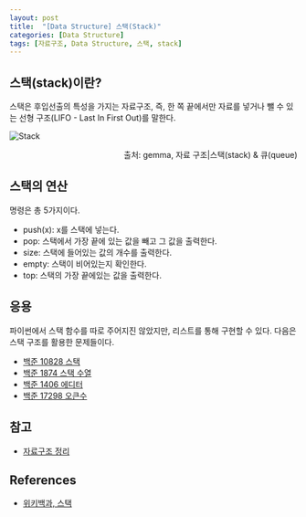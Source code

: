 ```yaml
--- 
layout: post
title:  "[Data Structure] 스택(Stack)"
categories: [Data Structure]
tags: [자료구조, Data Structure, 스택, stack]
---
```


## 스택(stack)이란?

스택은 후입선출의 특성을 가지는 자료구조, 즉, 한 쪽 끝에서만 자료를 넣거나 뺄 수 있는 선형 구조(LIFO - Last In First Out)를 말한다.

![Stack](https://media.vlpt.us/images/tiiranocode/post/0c3b8a68-f29c-4836-91ff-2f0ef25dc704/stack.png)

<div style="text-align: right">
출처: gemma, 자료 구조|스택(stack) & 큐(queue)
</div>

## 스택의 연산

명령은 총 5가지이다.

- push(x): x를 스택에 넣는다.
- pop: 스택에서 가장 끝에 있는 값을 빼고 그 값을 출력한다.
- size: 스택에 들어있는 값의 개수를 출력한다.
- empty: 스택이 비어있는지 확인한다.
- top: 스택의 가장 끝에있는 값을 출력한다.

## 응용

파이썬에서 스택 함수를 따로 주어지진 않았지만, 리스트를 통해 구현할 수 있다. 다음은 스택 구조를 활용한 문제들이다.

- [백준 10828 스택](https://www.acmicpc.net/problem/10828)
- [백준 1874 스택 수열](https://woohyunkwon.github.io/python/2021/12/27/1874.html)
- [백준 1406 에디터](https://woohyunkwon.github.io/python/2021/12/26/1406.html)
- [백준 17298 오큰수](https://woohyunkwon.github.io/python/2021/12/30/17298.html)

## 참고

- [자료구조 정리](https://woohyunkwon.github.io/algorithm/&/data/structure/2022/01/01/Data-Structure.html)

## References

- [위키백과, 스택](https://ko.wikipedia.org/wiki/%EC%8A%A4%ED%83%9D)